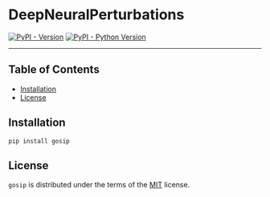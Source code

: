 # DeepNeuralPerturbations

[![PyPI - Version](https://img.shields.io/pypi/v/gosip.svg)](https://pypi.org/project/gosip)
[![PyPI - Python Version](https://img.shields.io/pypi/pyversions/gosip.svg)](https://pypi.org/project/gosip)

-----

## Table of Contents

- [Installation](#installation)
- [License](#license)

## Installation

```console
pip install gosip
```

## License

`gosip` is distributed under the terms of the [MIT](https://spdx.org/licenses/MIT.html) license.
